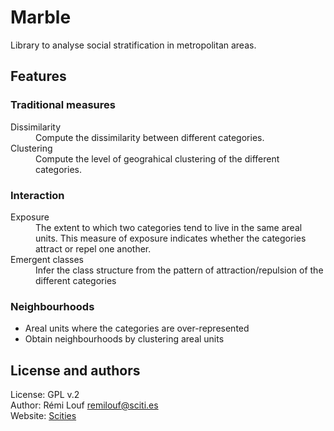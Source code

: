 # Marble

Library to analyse social stratification in metropolitan areas.

## Features

### Traditional measures

<dl>
    <dt>Dissimilarity</dt>
    <dd>Compute the dissimilarity between different categories.</dd>
    <dt>Clustering</dt>
    <dd>Compute the level of geograhical clustering of the different
    categories.</dd> 
</dl>

### Interaction

<dl>
    <dt>Exposure</dt>
    <dd>The extent to which two categories tend to live in the same areal units.
    This measure of exposure indicates whether the categories attract or repel one
    another.</dd>
    <dt>Emergent classes</dt> 
    <dd>Infer the class structure from the pattern of attraction/repulsion of
    the different categories</dd>
</dl>

### Neighbourhoods

+ Areal units where the categories are over-represented
+ Obtain neighbourhoods by clustering areal units

## License and authors

License: GPL v.2  
Author: Rémi Louf <remilouf@sciti.es>  
Website: [Scities](http://www.sciti.es)
